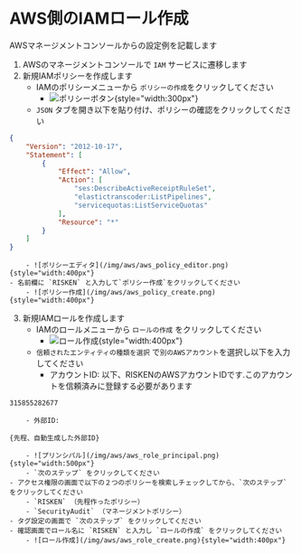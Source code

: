 # AWS側のIAMロール作成

AWSマネージメントコンソールからの設定例を記載します

1. AWSのマネージメントコンソールで `IAM` サービスに遷移します
2. 新規IAMポリシーを作成します
    - IAMのポリシーメニューから `ポリシーの作成`をクリックしてください
        - ![ポリシーボタン](/img/aws/aws_policy_btn.png){style="width:300px"}
    - `JSON` タブを開き以下を貼り付け、ポリシーの確認をクリックしてください
```json
{
    "Version": "2012-10-17",
    "Statement": [
        {
            "Effect": "Allow",
            "Action": [
                "ses:DescribeActiveReceiptRuleSet",
                "elastictranscoder:ListPipelines",
                "servicequotas:ListServiceQuotas"
            ],
            "Resource": "*"
        }
    ]
}
```
        - ![ポリシーエディタ](/img/aws/aws_policy_editor.png){style="width:400px"}
    - 名前欄に `RISKEN` と入力して`ポリシー作成`をクリックしてください
        - ![ポリシー作成](/img/aws/aws_policy_create.png){style="width:400px"}

3. 新規IAMロールを作成します
    - IAMのロールメニューから `ロールの作成` をクリックしてください
        - ![ロール作成](/img/aws/aws_role_btn.png){style="width:400px"}
    - `信頼されたエンティティの種類を選択` で`別のAWSアカウント`を選択し以下を入力してください
        - アカウントID: 以下、RISKENのAWSアカウントIDです.このアカウントを信頼済みに登録する必要があります
```
315855282677
```
        - 外部ID:
```
{先程、自動生成した外部ID}
```
        - ![プリンシパル](/img/aws/aws_role_principal.png){style="width:500px"}
        - `次のステップ` をクリックしてください
    - アクセス権限の画面で以下の２つのポリシーを検索しチェックしてから、`次のステップ` をクリックしてください
        - `RISKEN` （先程作ったポリシー）
        - `SecurityAudit` （マネージメントポリシー）
    - タグ設定の画面で `次のステップ` をクリックしてください
    - 確認画面でロール名に `RISKEN` と入力し `ロールの作成` をクリックしてください
        - ![ロール作成](/img/aws/aws_role_create.png){style="width:400px"}
